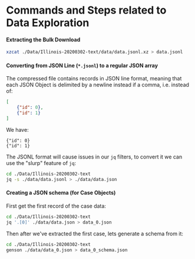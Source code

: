 # Commands and Steps related to Data Exploration


#### Extracting the Bulk Download

```bash
xzcat ./Data/Illinois-20200302-text/data/data.jsonl.xz > data.jsonl
```

#### Converting from JSON Line (`*.jsonl`) to a regular JSON array

The compressed file contains records in JSON line format, meaning that 
each JSON Object is delimited by a newline instead if a comma, i.e. instead
of:

```json
[
	{"id": 0},
	{"id": 1}
]
```

We have:

```
{"id": 0}
{"id": 1}
```
The JSONL format will cause issues in our `jq` filters, to convert it we can use 
the "slurp" feature of `jq`:

```bash
cd ./Data/Illinois-20200302-text
jq -s ./data/data.jsonl > ./data/data.json
```

#### Creating a JSON schema (for Case Objects)

First get the first record of the case data:

```bash
cd ./Data/Illinois-20200302-text
jq '.[0]' ./data/data.json > data_0.json
```

Then after we've extracted the first case, lets generate a schema from it:

```bash
cd ./Data/Illinois-20200302-text
genson ./data/data_0.json > data_0_schema.json
```